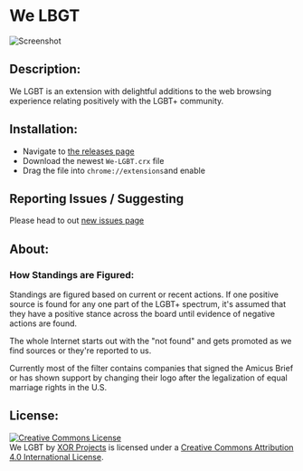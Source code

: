 # We LBGT
![Screenshot](https://cloud.githubusercontent.com/assets/5341898/8867405/c2c982f6-317d-11e5-89d2-f7dbc9576a37.png)
## Description:
We LGBT is an extension with delightful additions to the web browsing experience relating positively with the LGBT+ community.

## Installation:
- Navigate to [the releases page](https://github.com/WirelessBytes/We-LGBT/releases)
- Download the newest `We-LGBT.crx` file
- Drag the file into `chrome://extensions`and enable

## Reporting Issues / Suggesting
Please head to out [new issues page](https://github.com/WirelessBytes/We-LGBT/issues/new)

## About:

### How Standings are Figured:
Standings are figured based on current or recent actions. If one positive source is found for any one part of the LGBT+ spectrum, it's assumed that they have a positive stance across the board until evidence of negative actions are found.

The whole Internet starts out with the "not found" and gets promoted as we find sources or they're reported to us. 

Currently most of the filter contains companies that signed the Amicus Brief or has shown support by changing their logo after the legalization of equal marriage rights in the U.S.

## License:
<a rel="license" href="http://creativecommons.org/licenses/by/4.0/"><img alt="Creative Commons License" style="border-width:0" src="https://i.creativecommons.org/l/by/4.0/88x31.png" /></a><br /><span xmlns:dct="http://purl.org/dc/terms/" href="http://purl.org/dc/dcmitype/StillImage" property="dct:title" rel="dct:type">We LGBT</span> by <a xmlns:cc="http://creativecommons.org/ns#" href="https://github.com/xorprojects" property="cc:attributionName" rel="cc:attributionURL">XOR Projects</a> is licensed under a <a rel="license" href="http://creativecommons.org/licenses/by/4.0/">Creative Commons Attribution 4.0 International License</a>.
